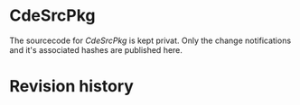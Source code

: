 # CdeSrcPkg
The sourcecode for *CdeSrcPkg* is kept privat. Only the change notifications
and it's associated hashes are published here.

# Revision history
